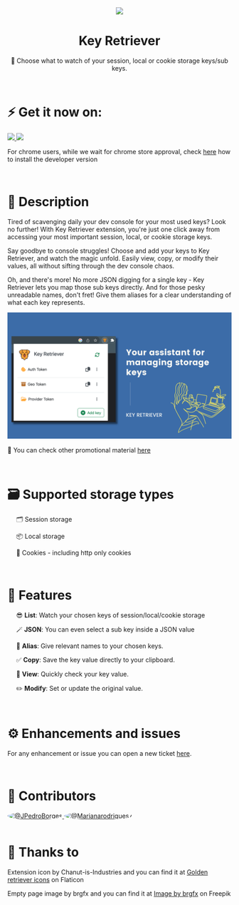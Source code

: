 
<div align="center">
	<img src="https://repository-images.githubusercontent.com/658112380/1ca66916-3b00-43e2-84fd-9e1379a3d7bb"  width="200"  />
	<h1>Key Retriever</h1>
	<p>🔮 Choose what to watch of your session, local or cookie storage keys/sub keys.</p>
</div>
<br/>

# ⚡️ Get it now on: 
<a href="https://chromewebstore.google.com/detail/key-retriever/fohkmpiceldnikhpoohmddgbodbnhmfl"  target="_blank">
  <img  src="https://developer.chrome.com/static/docs/webstore/branding/image/206x58-chrome-web-bcb82d15b2486.png"  width="200"  />
</a>
<a href="https://addons.mozilla.org/en-US/firefox/addon/key-retriever/"  target="_blank">
  <img  src="https://blog.mozilla.org/addons/files/2015/11/get-the-addon.png"  height="56"  />
</a>

For chrome users, while we wait for chrome store approval, check [here](https://github.com/Room-Elephant/extension-chrome-key-retriever/blob/886c21df8ebad621c6f0b28f669825d1b1a83aa9/README.md#installation) how to install the developer version


<br/>

# 🐶 Description
Tired of scavenging daily your dev console for your most used keys? Look no further! With Key Retriever extension, you're just one click away from accessing your most important session, local, or cookie storage keys.

Say goodbye to console struggles! Choose and add your keys to Key Retriever, and watch the magic unfold. Easily view, copy, or modify their values, all without sifting through the dev console chaos.

Oh, and there's more! No more JSON digging for a single key - Key Retriever lets you map those sub keys directly. And for those pesky unreadable names, don't fret! Give them aliases for a clear understanding of what each key represents.

![Key Retriever preview](./docs/KeyRetriever-preview.png)

🎨 You can check other promotional material [here](docs/)

<br/>

# 🗃️ Supported storage types

&nbsp;&nbsp;&nbsp;&nbsp; 🗂️ Session storage

&nbsp;&nbsp;&nbsp;&nbsp; 📦 Local storage

&nbsp;&nbsp;&nbsp;&nbsp; 🍪 Cookies - including http only cookies

<br/>

# 🚀 Features

&nbsp;&nbsp;&nbsp;&nbsp; 😎 **List**: Watch your chosen keys of session/local/cookie storage

&nbsp;&nbsp;&nbsp;&nbsp; 🪄 **JSON**: You can even select a sub key inside a JSON value

&nbsp;&nbsp;&nbsp;&nbsp; 💅 **Alias**: Give relevant names to your chosen keys.

&nbsp;&nbsp;&nbsp;&nbsp; ✅ **Copy**: Save the key value directly to your clipboard.

&nbsp;&nbsp;&nbsp;&nbsp; 👀 **View**: Quickly check your key value.

&nbsp;&nbsp;&nbsp;&nbsp; ✏️ **Modify**: Set or update the original value.

<br/>

# ⚙️ Enhancements and issues

For any enhancement or issue you can open a new ticket [here](https://github.com/Room-Elephant/extension-chrome-key-retriever/issues/new).

<br/>

# 🥷 Contributors

 <div> 
  <a href="https://github.com/JPedroBorges" data-hovercard-type="user" data-hovercard-url="/users/JPedroBorges/hovercard" data-octo-click="hovercard-link-click" data-octo-dimensions="link_type:self">
    <img src="https://avatars.githubusercontent.com/u/12955328?s=64&amp;v=4" alt="@JPedroBorges" size="32" height="32" width="32" style=" border-radius: 50%;">
  </a>
  <a href="https://github.com/Marianarodrigues7" data-hovercard-type="user" data-hovercard-url="/users/Marianarodrigues7/hovercard" data-octo-click="hovercard-link-click" data-octo-dimensions="link_type:self">
    <img src="https://avatars.githubusercontent.com/u/29409357?s=64&amp;v=4" alt="@Marianarodrigues7" size="32" height="32" width="32" style=" border-radius: 50%;">
  </a>  
</div>
<br/>

# 🙇 Thanks to

Extension icon by Chanut-is-Industries and you can find it at <a  href="https://www.flaticon.com/free-icons/golden-retriever"  title="golden retriever icons">Golden retriever icons</a> on Flaticon

Empty page image by brgfx and you can find it at <a  href="https://www.freepik.com/free-vector/dog-digging-dirt-white-background_18973243.htm#query=golden%20retriever%20bone&position=26&from_view=search&track=ais">Image by brgfx</a> on Freepik
